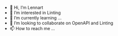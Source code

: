 - 👋 Hi, I’m Lennart
- 👀 I’m interested in Linting
- 🌱 I’m currently learning ...
- 💞️ I’m looking to collaborate on OpenAPI and Linting
- 📫 How to reach me ...

<!---
Lennart/Isaksson is a ✨ special ✨ repository because its `README.md` (this file) appears on your GitHub profile.
You can click the Preview link to take a look at your changes.
--->
